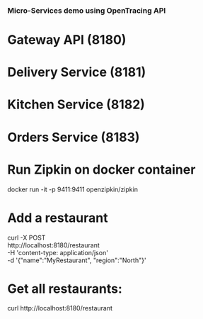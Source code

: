 ### Micro-Services demo using OpenTracing API

# Gateway API (8180)
# Delivery Service (8181)
# Kitchen Service (8182)
# Orders Service (8183)


# Run Zipkin on docker container

docker run -it -p 9411:9411 openzipkin/zipkin


# Add a restaurant

curl -X POST \
  http://localhost:8180/restaurant \
  -H 'content-type: application/json' \
  -d '{"name":"MyRestaurant", "region":"North"}'
  
  

# Get all restaurants:

curl http://localhost:8180/restaurant